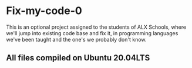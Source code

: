 # Fix-my-code-0
This is an optional project assigned to the students of ALX Schools, where we'll jump into existing code base and fix
it, in programming languages we've been taught and the one's we probably don't know.

## All files compiled on Ubuntu 20.04LTS
